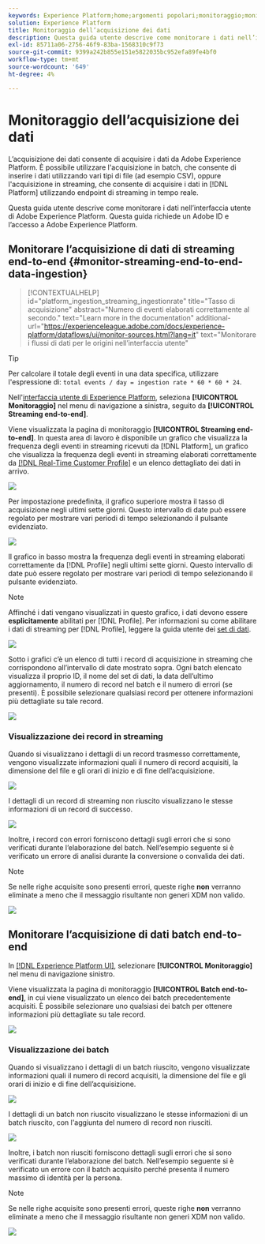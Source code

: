 ```yaml
---
keywords: Experience Platform;home;argomenti popolari;monitoraggio;monitorare;flussi di dati;monitorare l'acquisizione;inserimento dati;acquisizione dati;visualizzare record;visualizzare batch;
solution: Experience Platform
title: Monitoraggio dell’acquisizione dei dati
description: Questa guida utente descrive come monitorare i dati nell’interfaccia utente di Adobe Experience Platform. Questa guida richiede un Adobe ID e l’accesso a Adobe Experience Platform.
exl-id: 85711a06-2756-46f9-83ba-1568310c9f73
source-git-commit: 9399a242b855e151e5822035bc952efa89fe4bf0
workflow-type: tm+mt
source-wordcount: '649'
ht-degree: 4%

---
```


# Monitoraggio dell’acquisizione dei dati

L’acquisizione dei dati consente di acquisire i dati da Adobe Experience Platform. È possibile utilizzare l&#39;acquisizione in batch, che consente di inserire i dati utilizzando vari tipi di file (ad esempio CSV), oppure l&#39;acquisizione in streaming, che consente di acquisire i dati in [!DNL Platform] utilizzando endpoint di streaming in tempo reale.

Questa guida utente descrive come monitorare i dati nell’interfaccia utente di Adobe Experience Platform. Questa guida richiede un Adobe ID e l’accesso a Adobe Experience Platform.

## Monitorare l’acquisizione di dati di streaming end-to-end {#monitor-streaming-end-to-end-data-ingestion}

>[!CONTEXTUALHELP]
>id="platform_ingestion_streaming_ingestionrate"
>title="Tasso di acquisizione"
>abstract="Numero di eventi elaborati correttamente al secondo."
>text="Learn more in the documentation"
>additional-url="https://experienceleague.adobe.com/docs/experience-platform/dataflows/ui/monitor-sources.html?lang=it" text="Monitorare i flussi di dati per le origini nell’interfaccia utente"

>[!TIP]
>
>Per calcolare il totale degli eventi in una data specifica, utilizzare l&#39;espressione di: `total events / day = ingestion rate * 60 * 60 * 24`.

Nell&#39;[interfaccia utente di Experience Platform](https://platform.adobe.com), seleziona **[!UICONTROL Monitoraggio]** nel menu di navigazione a sinistra, seguito da **[!UICONTROL Streaming end-to-end]**.

Viene visualizzata la pagina di monitoraggio **[!UICONTROL Streaming end-to-end]**. In questa area di lavoro è disponibile un grafico che visualizza la frequenza degli eventi in streaming ricevuti da [!DNL Platform], un grafico che visualizza la frequenza degli eventi in streaming elaborati correttamente da [[!DNL Real-Time Customer Profile]](../../profile/home.md) e un elenco dettagliato dei dati in arrivo.

![](../images/quality/monitor-data-flows/list-streams.png)

Per impostazione predefinita, il grafico superiore mostra il tasso di acquisizione negli ultimi sette giorni. Questo intervallo di date può essere regolato per mostrare vari periodi di tempo selezionando il pulsante evidenziato.

![](../images/quality/monitor-data-flows/events-received.png)

Il grafico in basso mostra la frequenza degli eventi in streaming elaborati correttamente da [!DNL Profile] negli ultimi sette giorni. Questo intervallo di date può essere regolato per mostrare vari periodi di tempo selezionando il pulsante evidenziato.

>[!NOTE]
>
>Affinché i dati vengano visualizzati in questo grafico, i dati devono essere **esplicitamente** abilitati per [!DNL Profile]. Per informazioni su come abilitare i dati di streaming per [!DNL Profile], leggere la guida utente dei [set di dati](../../catalog/datasets/user-guide.md#enable-a-dataset-for-real-time-customer-profile).

![](../images/quality/monitor-data-flows/ingested-by-profile.png)

Sotto i grafici c’è un elenco di tutti i record di acquisizione in streaming che corrispondono all’intervallo di date mostrato sopra. Ogni batch elencato visualizza il proprio ID, il nome del set di dati, la data dell’ultimo aggiornamento, il numero di record nel batch e il numero di errori (se presenti). È possibile selezionare qualsiasi record per ottenere informazioni più dettagliate su tale record.

![](../images/quality/monitor-data-flows/streams.png)

### Visualizzazione dei record in streaming

Quando si visualizzano i dettagli di un record trasmesso correttamente, vengono visualizzate informazioni quali il numero di record acquisiti, la dimensione del file e gli orari di inizio e di fine dell’acquisizione.

![](../images/quality/monitor-data-flows/successful-streaming.png)

I dettagli di un record di streaming non riuscito visualizzano le stesse informazioni di un record di successo.

![](../images/quality/monitor-data-flows/failed-batch.png)

Inoltre, i record con errori forniscono dettagli sugli errori che si sono verificati durante l’elaborazione del batch. Nell’esempio seguente si è verificato un errore di analisi durante la conversione o convalida dei dati.

>[!NOTE]
>
>Se nelle righe acquisite sono presenti errori, queste righe **non** verranno eliminate a meno che il messaggio risultante non generi XDM non valido.

![](../images/quality/monitor-data-flows/failed-batch-error.png)

## Monitorare l’acquisizione di dati batch end-to-end

In [[!DNL Experience Platform UI]](https://platform.adobe.com), selezionare **[!UICONTROL Monitoraggio]** nel menu di navigazione sinistro.

Viene visualizzata la pagina di monitoraggio **[!UICONTROL Batch end-to-end]**, in cui viene visualizzato un elenco dei batch precedentemente acquisiti. È possibile selezionare uno qualsiasi dei batch per ottenere informazioni più dettagliate su tale record.

![](../images/quality/monitor-data-flows/batch-monitoring.png)

### Visualizzazione dei batch

Quando si visualizzano i dettagli di un batch riuscito, vengono visualizzate informazioni quali il numero di record acquisiti, la dimensione del file e gli orari di inizio e di fine dell’acquisizione.

![](../images/quality/monitor-data-flows/successful-batch.png)

I dettagli di un batch non riuscito visualizzano le stesse informazioni di un batch riuscito, con l&#39;aggiunta del numero di record non riusciti.

![](../images/quality/monitor-data-flows/failed-batch.png)

Inoltre, i batch non riusciti forniscono dettagli sugli errori che si sono verificati durante l’elaborazione del batch. Nell’esempio seguente si è verificato un errore con il batch acquisito perché presenta il numero massimo di identità per la persona.

>[!NOTE]
>
>Se nelle righe acquisite sono presenti errori, queste righe **non** verranno eliminate a meno che il messaggio risultante non generi XDM non valido.

![](../images/quality/monitor-data-flows/failed-streaming-error.png)

